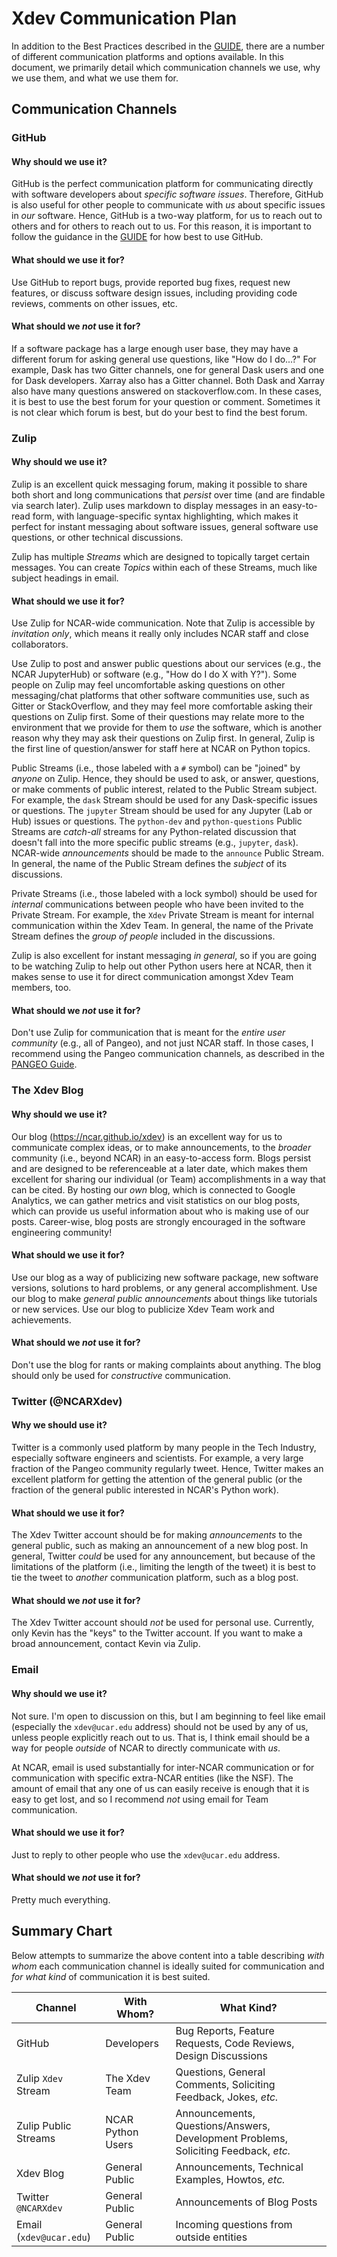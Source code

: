 # Xdev Communication Plan

In addition to the Best Practices described in the [GUIDE](GUIDE.md),
there are a number of different communication platforms and options
available.  In this document, we primarily detail which communication
channels we use, why we use them, and what we use them for.

## Communication Channels

### GitHub

#### Why should we use it?

GitHub is the perfect communication platform for communicating
directly with software developers about *specific software issues*.
Therefore, GitHub is also useful for other people to communicate
with *us* about specific issues in *our* software.  Hence, GitHub
is a two-way platform, for us to reach out to others and for others
to reach out to us.  For this reason, it is important to follow
the guidance in the [GUIDE](GUIDE.md) for how best to use GitHub.

#### What should we use it for?

Use GitHub to report bugs, provide reported bug fixes, request new
features, or discuss software design issues, including providing code
reviews, comments on other issues, etc.

#### What should we *not* use it for?

If a software package has a large enough user base, they may have
a different forum for asking general use questions, like "How do I
do...?"  For example, Dask has two Gitter channels, one for general
Dask users and one for Dask developers.  Xarray also has a Gitter
channel.  Both Dask and Xarray also have many questions answered
on stackoverflow.com.  In these cases, it is best to use the best
forum for your question or comment.  Sometimes it is not clear which
forum is best, but do your best to find the best forum.

### Zulip

#### Why should we use it?

Zulip is an excellent quick messaging forum, making it possible to
share both short and long communications that *persist* over time
(and are findable via search later).  Zulip uses markdown to display
messages in an easy-to-read form, with language-specific syntax
highlighting, which makes it perfect for instant messaging about
software issues, general software use questions, or other technical
discussions.

Zulip has multiple *Streams* which are designed to topically target
certain messages.  You can create *Topics* within each of these
Streams, much like subject headings in email.

#### What should we use it for?

Use Zulip for NCAR-wide communication.  Note that Zulip is accessible
by *invitation only*, which means it really only includes NCAR staff
and close collaborators.

Use Zulip to post and answer public questions about our services
(e.g., the NCAR JupyterHub) or software (e.g., "How do I do X with Y?").
Some people on Zulip may feel uncomfortable asking questions on other
messaging/chat platforms that other software communities use, such as
Gitter or StackOverflow, and they may feel more comfortable asking
their questions on Zulip first.  Some of their questions may relate
more to the environment that we provide for them to *use* the software,
which is another reason why they may ask their questions on Zulip first.
In general, Zulip is the first line of question/answer for staff here
at NCAR on Python topics.

Public Streams (i.e., those labeled with a `#` symbol) can be "joined"
by *anyone* on Zulip.  Hence, they should be used to ask, or answer,
questions, or make comments of public interest, related to the Public
Stream subject.  For example, the `dask` Stream should be used for any
Dask-specific issues or questions. The `jupyter` Stream should be used
for any Jupyter (Lab or Hub) issues or questions.  The `python-dev` and
`python-questions` Public Streams are *catch-all* streams for any
Python-related discussion that doesn't fall into the more specific
public streams (e.g., `jupyter`, `dask`).  NCAR-wide *announcements*
should be made to the `announce` Public Stream.  In general, the name
of the Public Stream defines the *subject* of its discussions.

Private Streams (i.e., those labeled with a lock symbol) should be used
for *internal* communications between people who have been invited to
the Private Stream.  For example, the `Xdev` Private Stream is meant
for internal communication within the Xdev Team.  In general, the
name of the Private Stream defines the *group of people* included in
the discussions.

Zulip is also excellent for instant messaging *in general*, so if you
are going to be watching Zulip to help out other Python users here at
NCAR, then it makes sense to use it for direct communication amongst
Xdev Team members, too.

#### What should we *not* use it for?

Don't use Zulip for communication that is meant for the
*entire user community* (e.g., all of Pangeo), and not just NCAR staff.
In those cases, I recommend using the Pangeo communication channels, as
described in the [PANGEO Guide](PANGEO.md).

### The Xdev Blog

#### Why should we use it?

Our blog (https://ncar.github.io/xdev) is an excellent way for us to
communicate complex ideas, or to make announcements, to the *broader*
community (i.e., beyond NCAR) in an easy-to-access form.  Blogs persist
and are designed to be referenceable at a later date, which makes them
excellent for sharing our individual (or Team) accomplishments in a
way that can be cited.  By hosting our *own* blog, which is connected
to Google Analytics, we can gather metrics and visit statistics on
our blog posts, which can provide us useful information about who is
making use of our posts.  Career-wise, blog posts are strongly
encouraged in the software engineering community!

#### What should we use it for?

Use our blog as a way of publicizing new software package, new software
versions, solutions to hard problems, or any general accomplishment.
Use our blog to make *general public announcements* about things like
tutorials or new services.  Use our blog to publicize Xdev Team work and
achievements.

#### What should we *not* use it for?

Don't use the blog for rants or making complaints about anything.  The
blog should only be used for *constructive* communication.

### Twitter (@NCARXdev)

#### Why we should use it?

Twitter is a commonly used platform by many people in the Tech Industry,
especially software engineers and scientists.  For example, a very large
fraction of the Pangeo community regularly tweet.  Hence, Twitter makes
an excellent platform for getting the attention of the general public
(or the fraction of the general public interested in NCAR's Python
work).

#### What should we use it for?

The Xdev Twitter account should be for making *announcements* to the
general public, such as making an announcement of a new blog post.
In general, Twitter *could* be used for any announcement, but because
of the limitations of the platform (i.e., limiting the length of the
tweet) it is best to tie the tweet to *another* communication platform,
such as a blog post.

#### What should we *not* use it for?

The Xdev Twitter account should *not* be used for personal use.  Currently,
only Kevin has the "keys" to the Twitter account.  If you want to make a
broad announcement, contact Kevin via Zulip.

### Email

#### Why should we use it?

Not sure.  I'm open to discussion on this, but I am beginning to feel like
email (especially the `xdev@ucar.edu` address) should not be used by any
of us, unless people explicitly reach out to us.  That is, I think email
should be a way for people *outside* of NCAR to directly communicate with
*us*.

At NCAR, email is used substantially for inter-NCAR communication or for
communication with specific extra-NCAR entities (like the NSF).  The amount
of email that any one of us can easily receive is enough that it is easy to
get lost, and so I recommend *not* using email for Team communication.

#### What should we use it for?

Just to reply to other people who use the `xdev@ucar.edu` address.

#### What should we *not* use it for?

Pretty much everything.

## Summary Chart

Below attempts to summarize the above content into a table describing *with
whom* each communication channel is ideally suited for communication and
*for what kind* of communication it is best suited.

| Channel | With Whom? | What Kind? |
|---------|------------|------------|
| GitHub  | Developers | Bug Reports, Feature Requests, Code Reviews, Design Discussions |
| Zulip `Xdev` Stream | The Xdev Team | Questions, General Comments, Soliciting Feedback, Jokes, *etc.* |
| Zulip Public Streams | NCAR Python Users | Announcements, Questions/Answers, Development Problems, Soliciting Feedback, *etc.* |
| Xdev Blog | General Public | Announcements, Technical Examples, Howtos, *etc.* |
| Twitter `@NCARXdev` | General Public | Announcements of Blog Posts |
| Email (`xdev@ucar.edu`) | General Public | Incoming questions from outside entities |
